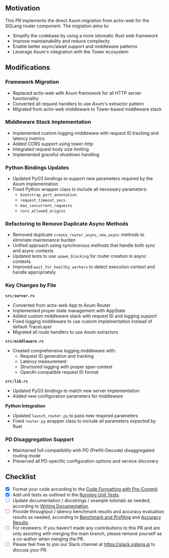 ## Motivation

This PR implements the direct Axum migration from actix-web for the SGLang router component. The migration aims to:
- Simplify the codebase by using a more idiomatic Rust web framework
- Improve maintainability and reduce complexity
- Enable better async/await support and middleware patterns
- Leverage Axum's integration with the Tower ecosystem

## Modifications

### Framework Migration
- Replaced actix-web with Axum framework for all HTTP server functionality
- Converted all request handlers to use Axum's extractor pattern
- Migrated from actix-web middleware to Tower-based middleware stack

### Middleware Stack Implementation
- Implemented custom logging middleware with request ID tracking and latency metrics
- Added CORS support using tower-http
- Integrated request body size limiting
- Implemented graceful shutdown handling

### Python Bindings Updates
- Updated PyO3 bindings to support new parameters required by the Axum implementation
- Fixed Python wrapper class to include all necessary parameters:
  - `bootstrap_port_annotation`
  - `request_timeout_secs`
  - `max_concurrent_requests`
  - `cors_allowed_origins`

### Refactoring to Remove Duplicate Async Methods
- Removed duplicate `create_router_async`, `new_async` methods to eliminate maintenance burden
- Unified approach using synchronous methods that handle both sync and async contexts
- Updated tests to use `spawn_blocking` for router creation in async contexts
- Improved `wait_for_healthy_workers` to detect execution context and handle appropriately

### Key Changes by File

**`src/server.rs`**
- Converted from actix-web App to Axum Router
- Implemented proper state management with AppState
- Added custom middleware stack with request ID and logging support
- Fixed logging middleware to use custom implementation instead of default TraceLayer
- Migrated all route handlers to use Axum extractors

**`src/middleware.rs`**
- Created comprehensive logging middleware with:
  - Request ID generation and tracking
  - Latency measurement
  - Structured logging with proper span context
  - OpenAI-compatible request ID format

**`src/lib.rs`**
- Updated PyO3 bindings to match new server implementation
- Added new configuration parameters for middleware

**Python Integration**
- Updated `launch_router.py` to pass new required parameters
- Fixed `router.py` wrapper class to include all parameters expected by Rust

### PD Disaggregation Support
- Maintained full compatibility with PD (Prefill-Decode) disaggregated routing mode
- Preserved all PD-specific configuration options and service discovery

## Checklist

- [x] Format your code according to the [Code Formatting with Pre-Commit](https://docs.sglang.ai/references/contribution_guide.html#code-formatting-with-pre-commit).
- [x] Add unit tests as outlined in the [Running Unit Tests](https://docs.sglang.ai/references/contribution_guide.html#running-unit-tests-adding-to-ci).
- [ ] Update documentation / docstrings / example tutorials as needed, according to [Writing Documentation](https://docs.sglang.ai/references/contribution_guide.html#writing-documentation-running-docs-ci).
- [ ] Provide throughput / latency benchmark results and accuracy evaluation results as needed, according to [Benchmark and Profiling](https://docs.sglang.ai/references/benchmark_and_profiling.html) and [Accuracy Results](https://docs.sglang.ai/references/accuracy_evaluation.html).
- [ ] For reviewers: If you haven't made any contributions to this PR and are only assisting with merging the main branch, please remove yourself as a co-author when merging the PR.
- [ ] Please feel free to join our Slack channel at https://slack.sglang.ai to discuss your PR.
